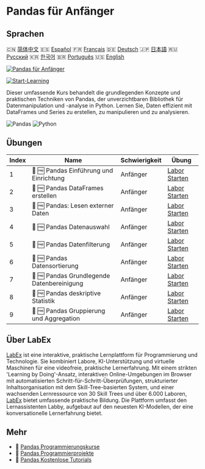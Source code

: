 # Pandas für Anfänger

## Sprachen

🇨🇳 [简体中文](README_zh.md) 🇪🇸 [Español](README_es.md) 🇫🇷 [Français](README_fr.md) 🇩🇪 [Deutsch](README_de.md) 🇯🇵 [日本語](README_ja.md) 🇷🇺 [Русский](README_ru.md) 🇰🇷 [한국어](README_ko.md) 🇧🇷 [Português](README_pt.md) 🇺🇸 [English](README.md) 

[![Pandas für Anfänger](https://cover-creator.labex.io/pandas-for-beginners.png?lang=de)](https://labex.io/de/courses/pandas-for-beginners)

[![Start-Learning](https://img.shields.io/badge/Start-Learning-whitesmoke?style=for-the-badge)](https://labex.io/de/courses/pandas-for-beginners)

Dieser umfassende Kurs behandelt die grundlegenden Konzepte und praktischen Techniken von Pandas, der unverzichtbaren Bibliothek für Datenmanipulation und -analyse in Python. Lernen Sie, Daten effizient mit DataFrames und Series zu erstellen, zu manipulieren und zu analysieren.

![Pandas](https://img.shields.io/badge/Pandas-whitesmoke?style=for-the-badge&logo=pandas)
![Python](https://img.shields.io/badge/Python-whitesmoke?style=for-the-badge&logo=python)


## Übungen

|   Index | Name                                       | Schwierigkeit   | Übung                                                                                                                                          |
|---------|--------------------------------------------|-----------------|------------------------------------------------------------------------------------------------------------------------------------------------|
|       1 | 🧩 🆓 Pandas Einführung und Einrichtung    | Anfänger        | <a target='_blank' href='https://labex.io/de/labs/pandas-pandas-introduction-and-setup-596395?course=pandas-for-beginners'>Labor Starten</a>   |
|       2 | 🧩 🆓 Pandas DataFrames erstellen          | Anfänger        | <a target='_blank' href='https://labex.io/de/labs/pandas-pandas-creating-dataframes-596391?course=pandas-for-beginners'>Labor Starten</a>      |
|       3 | 🧩 🆓 Pandas: Lesen externer Daten         | Anfänger        | <a target='_blank' href='https://labex.io/de/labs/pandas-pandas-reading-external-data-596396?course=pandas-for-beginners'>Labor Starten</a>    |
|       4 | 🧩 🆓 Pandas Datenauswahl                  | Anfänger        | <a target='_blank' href='https://labex.io/de/labs/pandas-pandas-selecting-data-596397?course=pandas-for-beginners'>Labor Starten</a>           |
|       5 | 🧩 🆓 Pandas Datenfilterung                | Anfänger        | <a target='_blank' href='https://labex.io/de/labs/pandas-pandas-filtering-data-596393?course=pandas-for-beginners'>Labor Starten</a>           |
|       6 | 🧩 🆓 Pandas Datensortierung               | Anfänger        | <a target='_blank' href='https://labex.io/de/labs/pandas-pandas-sorting-data-596398?course=pandas-for-beginners'>Labor Starten</a>             |
|       7 | 🧩 🆓 Pandas Grundlegende Datenbereinigung | Anfänger        | <a target='_blank' href='https://labex.io/de/labs/pandas-pandas-basic-data-cleaning-596390?course=pandas-for-beginners'>Labor Starten</a>      |
|       8 | 🧩 🆓 Pandas deskriptive Statistik         | Anfänger        | <a target='_blank' href='https://labex.io/de/labs/pandas-pandas-descriptive-statistics-596392?course=pandas-for-beginners'>Labor Starten</a>   |
|       9 | 🧩 🆓 Pandas Gruppierung und Aggregation   | Anfänger        | <a target='_blank' href='https://labex.io/de/labs/pandas-pandas-grouping-and-aggregating-596394?course=pandas-for-beginners'>Labor Starten</a> |

## Über LabEx

[LabEx](https://labex.io) ist eine interaktive, praktische Lernplattform für Programmierung und Technologie. Sie kombiniert Labore, KI-Unterstützung und virtuelle Maschinen für eine videofreie, praktische Lernerfahrung. Mit einem strikten 'Learning by Doing'-Ansatz, interaktiven Online-Umgebungen im Browser mit automatisierten Schritt-für-Schritt-Überprüfungen, strukturierter Inhaltsorganisation mit dem Skill-Tree-basierten System, und einer wachsenden Lernressource von 30 Skill Trees und über 6.000 Laboren, [LabEx](https://labex.io) bietet umfassende praktische Bildung. Die Plattform umfasst den Lernassistenten Labby, aufgebaut auf den neuesten KI-Modellen, der eine konversationelle Lernerfahrung bietet.

## Mehr

- 🔗 [Pandas Programmierungskurse](https://github.com/labex-labs/awesome-programming-courses)
- 🔗 [Pandas Programmierprojekte](https://github.com/labex-labs/awesome-programming-projects)
- 🔗 [Pandas Kostenlose Tutorials](https://github.com/labex-labs/pandas-free-tutorials)


